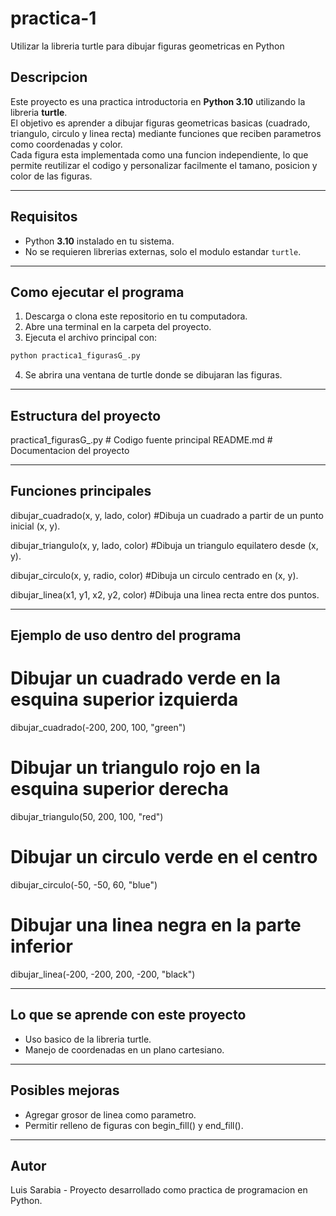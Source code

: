 # practica-1 
Utilizar la libreria turtle para dibujar figuras geometricas en Python

## Descripcion  
Este proyecto es una practica introductoria en **Python 3.10** utilizando la libreria **turtle**.  
El objetivo es aprender a dibujar figuras geometricas basicas (cuadrado, triangulo, circulo y linea recta) mediante funciones que reciben parametros como coordenadas y color.  
Cada figura esta implementada como una funcion independiente, lo que permite reutilizar el codigo y personalizar facilmente el tamano, posicion y color de las figuras.  

---

## Requisitos  
- Python **3.10** instalado en tu sistema.  
- No se requieren librerias externas, solo el modulo estandar `turtle`.  

---

## Como ejecutar el programa  
1. Descarga o clona este repositorio en tu computadora.  
2. Abre una terminal en la carpeta del proyecto.  
3. Ejecuta el archivo principal con:

```bash	
python practica1_figurasG_.py
```

4. Se abrira una ventana de turtle donde se dibujaran las figuras.

---

## Estructura del proyecto
practica1_figurasG_.py   # Codigo fuente principal
README.md       # Documentacion del proyecto

---

## Funciones principales
dibujar_cuadrado(x, y, lado, color) #Dibuja un cuadrado a partir de un punto inicial (x, y).

dibujar_triangulo(x, y, lado, color) #Dibuja un triangulo equilatero desde (x, y).

dibujar_circulo(x, y, radio, color) #Dibuja un circulo centrado en (x, y).

dibujar_linea(x1, y1, x2, y2, color) #Dibuja una linea recta entre dos puntos.

---

## Ejemplo de uso dentro del programa
# Dibujar un cuadrado verde en la esquina superior izquierda
dibujar_cuadrado(-200, 200, 100, "green")

# Dibujar un triangulo rojo en la esquina superior derecha
dibujar_triangulo(50, 200, 100, "red")

# Dibujar un circulo verde en el centro
dibujar_circulo(-50, -50, 60, "blue")

# Dibujar una linea negra en la parte inferior
dibujar_linea(-200, -200, 200, -200, "black")

---

## Lo que se aprende con este proyecto
- Uso basico de la libreria turtle.
- Manejo de coordenadas en un plano cartesiano.

---

## Posibles mejoras
- Agregar grosor de linea como parametro.
- Permitir relleno de figuras con begin_fill() y end_fill().

---

## Autor
Luis Sarabia - Proyecto desarrollado como practica de programacion en Python.
